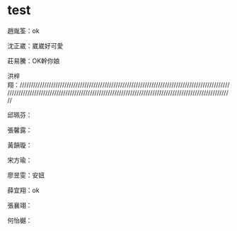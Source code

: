 # test

趙胤筌：ok

沈正崴：崴崴好可愛

莊易騰：OK幹你娘

洪梓翔：///////////////////////////////////////////////////////////////////////////////////////////////////////////////////////////////////////////////////////////////////////////////////////////////////

邱珮芬：

張馨露：

黃韻璇：

宋方瑜：

廖昱雯：安妞

薛宜翔：ok

張襄翊：

何怡樾：
